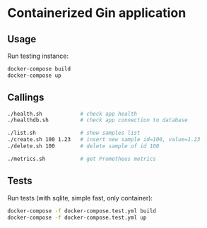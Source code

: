 # Containerized Gin application

## Usage
Run testing instance:
~~~bash
docker-compose build
docker-compose up
~~~

## Callings
~~~bash
./health.sh            # check app health
./healthdb.sh          # check app connection to database

./list.sh              # show samples list
./create.sh 100 1.23   # insert new sample id=100, value=1.23
./delete.sh 100        # delete sample of id 100

./metrics.sh           # get Prometheus metrics
~~~

## Tests
Run tests (with sqlite, simple fast, only container):
~~~bash
docker-compose -f docker-compose.test.yml build
docker-compose -f docker-compose.test.yml up
~~~
